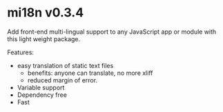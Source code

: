 # mi18n v0.3.4

Add front-end multi-lingual support to any JavaScript app or module with this light weight package.

Features:
- easy translation of static text files
  - benefits: anyone can translate, no more xliff
  - reduced margin of error.
- Variable support
- Dependency free
- Fast
